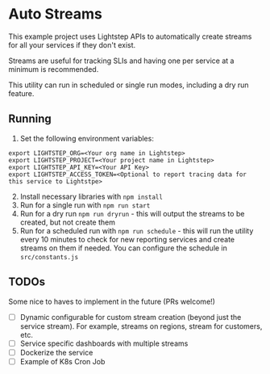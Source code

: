 # Auto Streams

This example project uses Lightstep APIs to automatically create streams for all your services if they don't exist.

Streams are useful for tracking SLIs and having one per service at a minimum is recommended.

This utility can run in scheduled or single run modes, including a dry run feature.

## Running

1. Set the following environment variables:

```shell
export LIGHTSTEP_ORG=<Your org name in Lightstep>
export LIGHTSTEP_PROJECT=<Your project name in Lightstep>
export LIGHTSTEP_API_KEY=<Your API Key>
export LIGHTSTEP_ACCESS_TOKEN=<Optional to report tracing data for this service to Lightstpe>
```

2. Install necessary libraries with `npm install`
3. Run for a single run with `npm run start`
4. Run for a dry run `npm run dryrun` - this will output the streams to be created, but not create them
5. Run for a scheduled run with `npm run schedule` - this will run the utility every 10 minutes to check for new reporting services and create streams on them if needed. You can configure the schedule in `src/constants.js`

## TODOs

Some nice to haves to implement in the future (PRs welcome!)

- [ ] Dynamic configurable for custom stream creation (beyond just the service stream). For example, streams on regions, stream for customers, etc.
- [ ] Service specific dashboards with multiple streams
- [ ] Dockerize the service
- [ ] Example of K8s Cron Job
